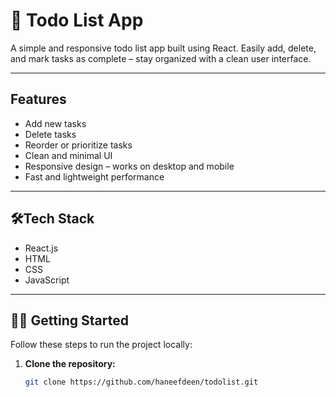 # 📝 Todo List App

A simple and responsive todo list app built using React. Easily add, delete, and mark tasks as complete – stay organized with a clean user interface.

---

## Features

- Add new tasks  
- Delete tasks  
- Reorder or prioritize tasks   
- Clean and minimal UI  
- Responsive design – works on desktop and mobile  
- Fast and lightweight performance  

---

## 🛠Tech Stack

- React.js  
- HTML  
- CSS  
- JavaScript  

---

## 🧑‍💻 Getting Started

Follow these steps to run the project locally:

1. **Clone the repository:**

   ```bash
   git clone https://github.com/haneefdeen/todolist.git
